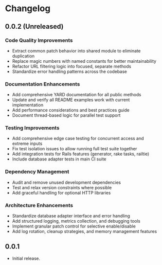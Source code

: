 # Changelog

## 0.0.2 (Unreleased)

### Code Quality Improvements
- Extract common patch behavior into shared module to eliminate duplication
- Replace magic numbers with named constants for better maintainability
- Refactor URL filtering logic into focused, separate methods
- Standardize error handling patterns across the codebase

### Documentation Enhancements
- Add comprehensive YARD documentation for all public methods
- Update and verify all README examples work with current implementation
- Add performance considerations and best practices guide
- Document thread-based logic for parallel test support

### Testing Improvements
- Add comprehensive edge case testing for concurrent access and extreme inputs
- Fix test isolation issues to allow running full test suite together
- Add integration tests for Rails features (generator, rake tasks, railtie)
- Include database adapter tests in main CI suite

### Dependency Management
- Audit and remove unused development dependencies
- Test and relax version constraints where possible
- Add graceful handling for optional HTTP libraries

### Architecture Enhancements
- Standardize database adapter interface and error handling
- Add structured logging, metrics collection, and debugging tools
- Implement granular patch control for selective enable/disable
- Add log rotation, cleanup strategies, and memory management features

## 0.0.1

* Initial release.
